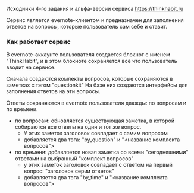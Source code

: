 
Исходники 4-го задания и альфа-версии сервиса https://thinkhabit.ru

Сервис является evernote-клиентом и предназначен для заполнения ответов на вопросы, которые пользователь сам себе и ставит.

### Как работает сервис

В evernote-аккаунте пользователя создается блокнот с именем "ThinkHabit", 
и в этом блокноте сохраняется всё что пользователь вводит на сервисе.

Сначала создаются комлекты вопросов, которые сохраняются в заметках с тэгом "questionkit"
На базе них создаются интерфейсы для заполнения ответов на эти вопросы.

Ответы сохраняются в evernote пользователя дважды: по вопросам и по времени.
- по вопросам: обновляется существующая заметка, в которой собираются все ответы на один и тот же вопрос.
  - У этих заметок заголовок совпадает с самим вопросом
  - добавляется два тэга: "by_question" и "<название комплекта вопросов">
- по времени: добавляется новая заметка со всеми "сегодняшними" ответами на выбранный "комплект вопросов"
  - у этих заметок заголовок совпадает с ответом на первый вопрос: "заголовок серии ответов"
  - добавляется два тэга "by_time" и "<название комплекта вопросов">
